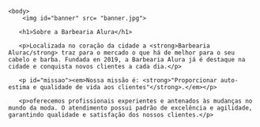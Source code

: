 <!DOCTYPE html>
<html lang="pt-br" 
    <head>
        <meta charset="UTF-8">
        <title>barbearia Alura</title>
        <link rel="stylesheet" herf="style.css"
    </head>

    <body> 
        <img id="banner" src= "banner.jpg">
    
       <h1>Sobre a Barbearia Alura</h1>

       <p>Localizada no coração da cidade a <strong>Barbearia Alurac/strong> traz para o mercado o que há de melhor para o seu cabelo e barba. Fundada en 2019, a Barbearia Alura já é destaque na cidade e conquista novos clientes a cada dia.</p>

       <p id="missao"><em>Nossa missão é: <strong>"Proporcionar auto-estima e qualidade de vida aos clientes"</strong>.</em></p>

       <p>oferecemos profissionais experientes e antenados às mudanças no mundo da moda. O atendimento possui padrão de excelência e agilidade, garantindo qualidade e satisfação dos nossos clientes.</p>
   </body>
</html>
